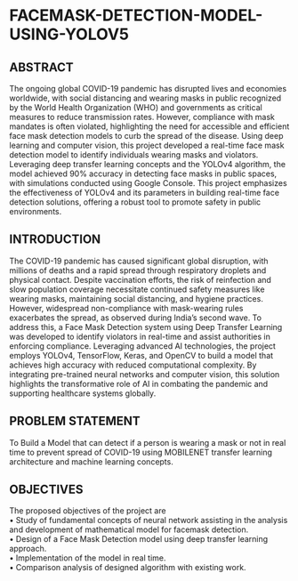 # FACEMASK-DETECTION-MODEL-USING-YOLOV5

## ABSTRACT

The ongoing global COVID-19 pandemic has disrupted lives and economies worldwide, with social distancing and wearing masks in public recognized by the World Health Organization (WHO) and governments as critical measures to reduce transmission rates. However, compliance with mask mandates is often violated, highlighting the need for accessible and efficient face mask detection models to curb the spread of the disease. Using deep learning and computer vision, this project developed a real-time face mask detection model to identify individuals wearing masks and violators. Leveraging deep transfer learning concepts and the YOLOv4 algorithm, the model achieved 90% accuracy in detecting face masks in public spaces, with simulations conducted using Google Console. This project emphasizes the effectiveness of YOLOv4 and its parameters in building real-time face detection solutions, offering a robust tool to promote safety in public environments.

## INTRODUCTION

The COVID-19 pandemic has caused significant global disruption, with millions of deaths and a rapid spread through respiratory droplets and physical contact. Despite vaccination efforts, the risk of reinfection and slow population coverage necessitate continued safety measures like wearing masks, maintaining social distancing, and hygiene practices. However, widespread non-compliance with mask-wearing rules exacerbates the spread, as observed during India’s second wave. To address this, a Face Mask Detection system using Deep Transfer Learning was developed to identify violators in real-time and assist authorities in enforcing compliance. Leveraging advanced AI technologies, the project employs YOLOv4, TensorFlow, Keras, and OpenCV to build a model that achieves high accuracy with reduced computational complexity. By integrating pre-trained neural networks and computer vision, this solution highlights the transformative role of AI in combating the pandemic and supporting healthcare systems globally.

## PROBLEM STATEMENT
To Build a Model that can detect if a person is wearing a mask or not in real time to prevent spread of COVID-19 using MOBILENET transfer learning architecture and machine learning concepts.

## OBJECTIVES

The proposed objectives of the project are  
• Study of fundamental concepts of neural network assisting in the analysis and development of mathematical model for facemask detection.  
• Design of a Face Mask Detection model using deep transfer learning approach.  
• Implementation of the model in real time.  
• Comparison analysis of designed algorithm with existing work.  
